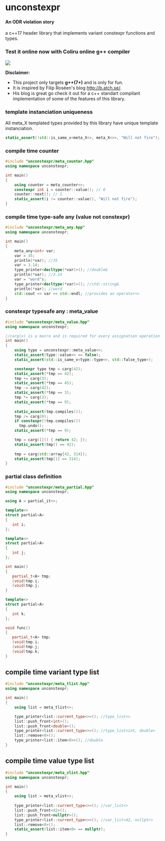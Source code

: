 # unconstexpr

#### An ODR violation story
a c++17 header library that implements variant constexpr functions and types.

### Test it online now with Coliru online g++ compiler
<a href="http://coliru.stacked-crooked.com/a/1fc479c704674632">
<img src="https://img4.hostingpics.net/pics/733552layout.png"/>
</a>

__Disclaimer:__  
 * This project only targets __g++(7+)__ and is only for fun.  
 * It is inspired by Filip Roséen's blog http://b.atch.se/.  
 * His blog is great go check it out for a c++ standart compilant implementation of some of the features of this library.  

### template instanciation uniqueness
All meta_X templated types provided by this library have unique template instanciation.
```c++
static_assert(!std::is_same_v<meta_X<>, meta_X<>>, "Will not fire");
```

### compile time counter
```c++
#include "unconstexpr/meta_counter.hpp"
using namespace unconstexpr;

int main()
{
    using counter = meta_counter<>;
    constexpr int i = counter::value(); // 0
    counter::next(); // 1
    static_assert(i != counter::value(), "Will not fire");
}
```
### compile time type-safe any (value not constexpr)
```c++
#include "unconstexpr/meta_any.hpp"
using namespace unconstexpr;

int main()
{
    meta_any<int> var;
    var = 35;
    println(*var); //35
    var = 3.14;
    type_printer<decltype(*var)>(); //double&
    println(*var); //3.14
    var = "word"s;
    type_printer<decltype(*var)>(); //std::string&
    println(*var); //word
    std::cout << var << std::endl; //provides an operator<<
}
```
### constexpr typesafe any : meta_value
```c++
#include "unconstexpr/meta_value.hpp"
using namespace unconstexpr;

//carg(x) is a macro and is required for every assignation operation
int main()
{
    using type = unconstexpr::meta_value<>;
    static_assert(type::value<> == false);
    static_assert(std::is_same_v<type::type<>, std::false_type>);

    constexpr type tmp = carg(42);
    static_assert(*tmp == 42);
    tmp += carg(3);
    static_assert(*tmp == 45);
    tmp -= carg(42);
    static_assert(*tmp == 3);
    tmp *= carg(3);
    static_assert(*tmp == 9);
    
    static_assert(tmp.compiles());
    tmp /= carg(0);
    if constexpr(!tmp.compiles())
      tmp.undo();
    static_assert(*tmp == 9);

    tmp = carg([]() { return 42; });
    static_assert(tmp() == 42);
    
    tmp = carg(std::array{42, 314});
    static_assert(tmp[1] == 314);
}
```

### partial class definition
```c++
#include "unconstexpr/meta_partial.hpp"
using namespace unconstexpr;

using A = partial_it<>;

template<>
struct partial<A>
{
   int i;
};

template<>
struct partial<A>
{
   int j;
};

int main()
{
   partial_t<A> tmp;
   (void)tmp.i;
   (void)tmp.j;
}

template<>
struct partial<A>
{
   int k;
};

void func()
{
   partial_t<A> tmp;
   (void)tmp.i;
   (void)tmp.j;
   (void)tmp.k;
}
```

## compile time variant type list
```c++
#include "unconstexpr/meta_tlist.hpp"
using namespace unconstexpr;

int main()
{
    using list = meta_tlist<>;

    type_printer<list::current_type<>>(); //type_list<>
    list::push_front<int>();
    list::push_front<double>();
    type_printer<list::current_type<>>(); //type_list<int, double>
    list::remove<0>();
    type_printer<list::item<0>>(); //double
}
```

## compile time value type list
```c++
#include "unconstexpr/meta_vlist.hpp"
using namespace unconstexpr;

int main()
{
    using list = meta_vlist<>;
    
    type_printer<list::current_type<>>(); //var_list<>
    list::push_front<42>();
    list::push_front<nullptr>();
    type_printer<list::current_type<>>(); //var_list<42, nullptr>
    list::remove<0>();
    static_assert(list::item<0> == nullptr);
}
```
